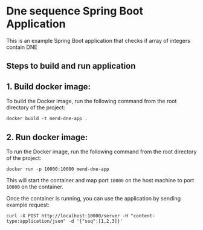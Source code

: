 # Dne sequence Spring Boot Application

This is an example Spring Boot application that checks if array of integers contain DNE

## Steps to build and run application

## 1. Build docker image:
To build the Docker image, run the following command from the root directory of the project:

`docker build -t mend-dne-app .` 

## 2. Run docker image:
To run the Docker image, run the following command from the root directory of the project:

`docker run -p 10000:10000 mend-dne-app` 

This will start the container and map port `10000` on the host machine to port `10000` on the container.

Once the container is running, you can use the application 
by sending example request: 

`curl -X POST http://localhost:10000/server -H "content-type:application/json" -d '{"seq":[1,2,3]}'`



